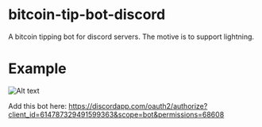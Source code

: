 # bitcoin-tip-bot-discord
A bitcoin tipping bot for discord servers. The motive is to support lightning.

# Example
![Alt text](https://blog.paramdeep.ml/content/images/2020/10/Screenshot_20201027_024859.png)

Add this bot here: https://discordapp.com/oauth2/authorize?client_id=614787329491599363&scope=bot&permissions=68608
